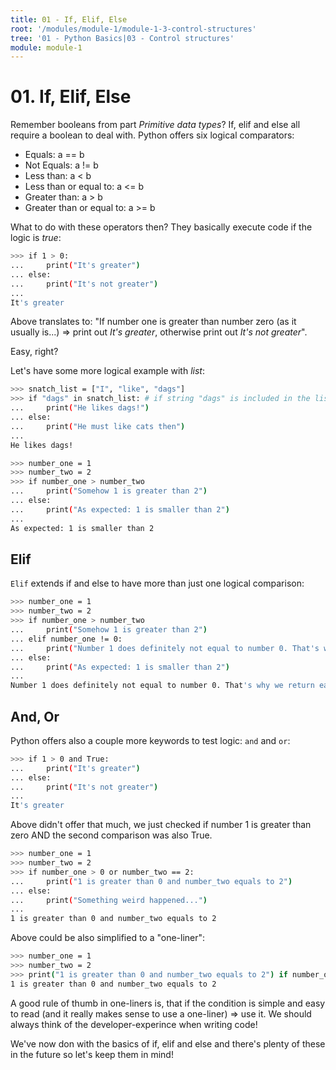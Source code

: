 ```yaml
---
title: 01 - If, Elif, Else
root: '/modules/module-1/module-1-3-control-structures'
tree: '01 - Python Basics|03 - Control structures'
module: module-1
---
```


# 01. If, Elif, Else

Remember booleans from part _Primitive data types_? If, elif and else all require a boolean to deal with. Python offers six logical comparators:

* Equals: a == b
* Not Equals: a != b
* Less than: a < b
* Less than or equal to: a <= b
* Greater than: a > b
* Greater than or equal to: a >= b

What to do with these operators then? They basically execute code if the logic is _true_:

```bash
>>> if 1 > 0:
...     print("It's greater")
... else:
...     print("It's not greater")
...
It's greater
```

Above translates to: "If number one is greater than number zero (as it usually is...) => print out _It's greater_, otherwise print out _It's not greater_".

Easy, right?

Let's have some more logical example with _list_:

```bash
>>> snatch_list = ["I", "like", "dags"]
>>> if "dags" in snatch_list: # if string "dags" is included in the list
...     print("He likes dags!")
... else:
...     print("He must like cats then")
...
He likes dags!
```

```bash
>>> number_one = 1
>>> number_two = 2
>>> if number_one > number_two
...     print("Somehow 1 is greater than 2")
... else:
...     print("As expected: 1 is smaller than 2")
...
As expected: 1 is smaller than 2
```

## Elif

`Elif` extends if and else to have more than just one logical comparison:

```bash
>>> number_one = 1
>>> number_two = 2
>>> if number_one > number_two
...     print("Somehow 1 is greater than 2")
... elif number_one != 0:
...     print("Number 1 does definitely not equal to number 0. That's why we return early here")
... else:
...     print("As expected: 1 is smaller than 2")
...
Number 1 does definitely not equal to number 0. That's why we return early here
```

## And, Or

Python offers also a couple more keywords to test logic: `and` and `or`:

```bash
>>> if 1 > 0 and True:
...     print("It's greater")
... else:
...     print("It's not greater")
...
It's greater
```

Above didn't offer that much, we just checked if number 1 is greater than zero AND the second comparison was also True.

```bash
>>> number_one = 1
>>> number_two = 2
>>> if number_one > 0 or number_two == 2:
...     print("1 is greater than 0 and number_two equals to 2")
... else:
...     print("Something weird happened...")
...
1 is greater than 0 and number_two equals to 2
```

Above could be also simplified to a "one-liner":

```bash
>>> number_one = 1
>>> number_two = 2
>>> print("1 is greater than 0 and number_two equals to 2") if number_one > 0 or number_two == 2 else print("Something weird happened...")
1 is greater than 0 and number_two equals to 2
```

A good rule of thumb in one-liners is, that if the condition is simple and easy to read (and it really makes sense to use a one-liner) => use it. We should always think of the developer-experince when writing code!

We've now don with the basics of if, elif and else and there's plenty of these in the future so let's keep them in mind!
